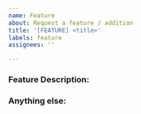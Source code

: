 ```yaml
---
name: Feature
about: Request a feature / addition
title: '[FEATURE] <title>'
labels: feature
assignees: ''

---
```


<!-- PLEASE READ BEFORE CONTINUING -->
<!--
**DO NOT, BY ANY MEANS, PROVIDE INFORMATION THAT WOULD BE CONSIDERED TO YOU,**
**YOUR ORGANIZATION, OR ORGANIZATIONS CUSTOMERS AS INTERNAL ONLY OR**
**CONFIDENTIAL!**

By submitting an issue or commenting to an already existing issue, means you
have Acknowledged the above blurb.
-->

<!--
Note: Please search to see if an issue already exists for the bug you're running into.
-->


### Feature Description:
<!--
A concise description of what you would want added or implemented.
-->


### Anything else:
<!--
Links? References? Screenshots? Videos? Anything that will give us more context about the feature you want added or issue you're trying to fix!
-->


